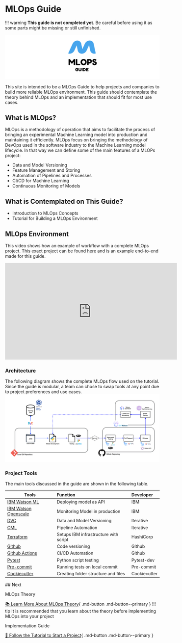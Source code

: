 # MLOps Guide

!!! warning
    **This guide is not completed yet**. Be careful before using it as some parts might be missing or still unfinished.

<img src="./assets/banner.jpg" alt="MlOps Banner" />

This site is intended to be a MLOps Guide to help projects and companies to build more reliable MLOps environment. This guide should contemplate the theory behind MLOps and an implementation that should fit for most use cases.

## What is MLOps?

MLOps is a methodology of operation that aims to facilitate the process of bringing an experimental Machine Learning model into production and maintaining it efficiently. MLOps focus on bringing the methodology of DevOps used in the software industry to the Machine Learning model lifecycle. In that way we can define some of the main features of a MLOPs project:

* Data and Model Versioning
* Feature Management and Storing
* Automation of Pipelines and Processes
* CI/CD for Machine Learning
* Continuous Monitoring of Models

## What is Contemplated on This Guide?

* Introduction to MLOps Concepts
* Tutorial for Building a MLOps Environment

## MLOps Environment
This video shows how an example of workflow with a complete MLOps project. This exact project can be found [here](https://github.com/MLOPsStudyGroup/dvc-gitactions) and is an example end-to-end made for this guide.
<div style="text-align:center"><iframe width="560" height="315" src="https://www.youtube.com/embed/sRQKk4C1dOk" title="YouTube video player" frameborder="0" allow="accelerometer; autoplay; clipboard-write; encrypted-media; gyroscope; picture-in-picture" allowfullscreen></iframe></div>


### Architecture
The following diagram shows the complete MLOps flow used on the tutorial. Since the guide is modular, a team can chose to swap tools at any point due to project preferences and use cases.
<img src="./assets/DiagramMLOPs.png" alt="drawing" />

### Project Tools
The main tools discussed in the guide are shown in the following table.

<center>

| Tools          | Function                   | Developer  |
| -------------- |:--------------------------|:-----------|
| [IBM Watson ML](https://www.ibm.com/cloud/machine-learning)  | Deploying model as API     | IBM        |
| [IBM Watson Openscale](https://www.ibm.com/cloud/watson-openscale)  | Monitoring Model in production     | IBM |
| [DVC](https://dvc.org/)            | Data and Model Versioning  | Iterative  |
| [CML](https://dvc.org/doc/cml)            | Pipeline Automation        | Iterative    |
| [Terraform](https://www.terraform.io/)      | Setups IBM infrastructure with script | HashiCorp|
| [Github](https://github.com/)         | Code versioning            | Github |
| [Github Actions](https://github.com/features/actions) | CI/CD Automation           | Github |
| [Pytest](https://docs.pytest.org/)         | Python script testing      | Pytest-dev |
| [Pre-commit](https://pre-commit.com/)     | Running tests on local commit | Pre-commit |
| [Cookiecutter](https://github.com/cookiecutter/cookiecutter)   | Creating folder structure and files | Cookiecutter |

</center>
## Next

MLOps Theory

[📚 Learn More About MLOps Theory](./MLOps/Data/){ .md-button .md-button--primary }
!!! tip
    It is recommended that you learn about the theory before implementing MLOps into your project

Implementation Guide

[📃 Follow the Tutorial to Start a Project](./Structure/project_structure/){ .md-button .md-button--primary }


